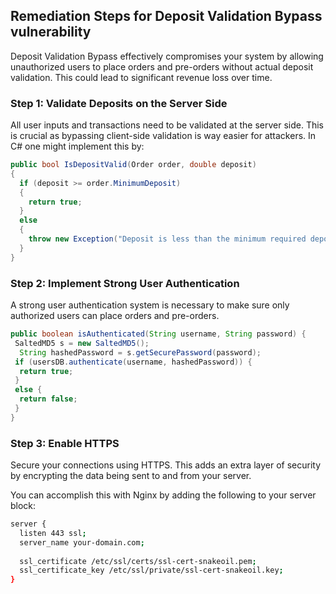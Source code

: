 

## Remediation Steps for Deposit Validation Bypass vulnerability
Deposit Validation Bypass effectively compromises your system by allowing unauthorized users to place orders and pre-orders without actual deposit validation. This could lead to significant revenue loss over time.

### Step 1: Validate Deposits on the Server Side

All user inputs and transactions need to be validated at the server side. This is crucial as bypassing client-side validation is way easier for attackers. In C# one might implement this by:

```csharp
public bool IsDepositValid(Order order, double deposit)
{
  if (deposit >= order.MinimumDeposit)
  {
    return true;
  }
  else
  {
    throw new Exception("Deposit is less than the minimum required deposit.");
  }
}
```

### Step 2: Implement Strong User Authentication

A strong user authentication system is necessary to make sure only authorized users can place orders and pre-orders.

```java
public boolean isAuthenticated(String username, String password) {
 SaltedMD5 s = new SaltedMD5();
  String hashedPassword = s.getSecurePassword(password);
 if (usersDB.authenticate(username, hashedPassword)) {
  return true;
 }
 else {
  return false;
 }
}
```
### Step 3: Enable HTTPS

Secure your connections using HTTPS. This adds an extra layer of security by encrypting the data being sent to and from your server.

You can accomplish this with Nginx by adding the following to your server block:

```bash
server {
  listen 443 ssl;
  server_name your-domain.com;
  
  ssl_certificate /etc/ssl/certs/ssl-cert-snakeoil.pem;
  ssl_certificate_key /etc/ssl/private/ssl-cert-snakeoil.key;
}
```